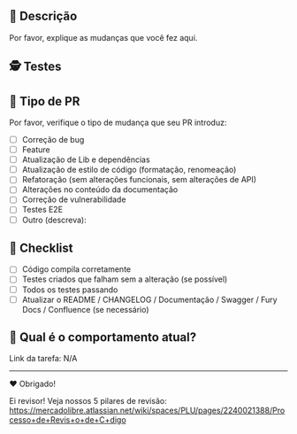 ## 📝 Descrição

Por favor, explique as mudanças que você fez aqui.

## 🕵️  Testes

<!-- Adicionada evidência de teste, impressões, como prova ou algo que você pensa em testar seu código -->

## 🎯 Tipo de PR

<!-- Não envie atualizações para as dependências, a menos que isso corrija um problema. -->

<!-- Tente limitar sua solicitação pull a um tipo, envie várias solicitações pull, se necessário. -->

Por favor, verifique o tipo de mudança que seu PR introduz:

- [ ] Correção de bug
- [ ] Feature
- [ ] Atualização de Lib e dependências
- [ ] Atualização de estilo de código (formatação, renomeação)
- [ ] Refatoração (sem alterações funcionais, sem alterações de API)
- [ ] Alterações no conteúdo da documentação
- [ ] Correção de vulnerabilidade
- [ ] Testes E2E
- [ ] Outro (descreva):

## 🚨 Checklist

- [ ] Código compila corretamente
- [ ] Testes criados que falham sem a alteração (se possível)
- [ ] Todos os testes passando
- [ ] Atualizar o README / CHANGELOG / Documentação / Swagger / Fury Docs / Confluence (se necessário)

## 🧰 Qual é o comportamento atual?

<!-- Descreva o comportamento atual que você está modificando ou crie um link para um problema relevante. -->

Link da tarefa: N/A

<!-- Itens opcionais
## 🔗 Links
> - [link1.com](https://)
> - [link2.com](https://)

## 🔀 PRs relacionados
> - #123
> - #321
-->

---

❤️ Obrigado!

Ei revisor! Veja nossos 5 pilares de revisão: https://mercadolibre.atlassian.net/wiki/spaces/PLU/pages/2240021388/Processo+de+Revis+o+de+C+digo
